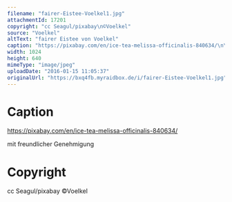 ```yaml
---
filename: "fairer-Eistee-Voelkel1.jpg"
attachmentId: 17201
copyright: "cc Seagul/pixabay\n©Voelkel"
source: "Voelkel"
altText: "fairer Eistee von Voelkel"
caption: "https://pixabay.com/en/ice-tea-melissa-officinalis-840634/\n\nmit freundlicher Genehmigung"
width: 1024
height: 640
mimeType: "image/jpeg"
uploadDate: "2016-01-15 11:05:37"
originalUrl: "https://bxq4fb.myraidbox.de/i/fairer-Eistee-Voelkel1.jpg"
---
```


# Caption

https://pixabay.com/en/ice-tea-melissa-officinalis-840634/

mit freundlicher Genehmigung

# Copyright

cc Seagul/pixabay
©Voelkel
